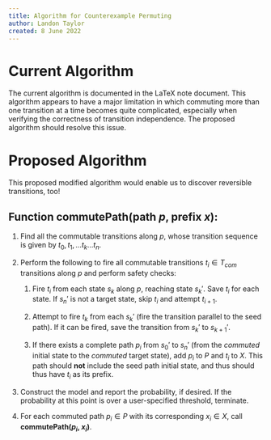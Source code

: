 ```yaml
---
title: Algorithm for Counterexample Permuting
author: Landon Taylor
created: 8 June 2022
---
```


# Current Algorithm

The current algorithm is documented in the LaTeX note document. This algorithm appears to have a major limitation in which commuting more than one transition at a time becomes quite complicated, especially when verifying the correctness of transition independence. The proposed algorithm should resolve this issue.

# Proposed Algorithm

This proposed modified algorithm would enable us to discover reversible transitions, too!

## **Function commutePath(path $p$, prefix $x$):**

1. Find all the commutable transitions along $p$, whose transition sequence is given by $t_0, t_1, \ldots t_k \ldots t_n$.

2. Perform the following to fire all commutable transitions $t_i \in T_{com}$ transitions along $p$ and perform safety checks:
   
   1. Fire $t_i$ from each state $s_k$ along $p$, reaching state $s_k'$. Save $t_i$ for each state. If $s_n'$ is not a target state, skip $t_i$ and attempt $t_{i+1}$.
   
   2. Attempt to fire $t_k$ from each $s_k'$ (fire the transition parallel to the seed path). If it can be fired, save the transition from $s_k'$ to $s_{k+1}'$.
   
   3. If there exists a complete path $p_i$ from $s_0'$ to $s_n'$ (from the *commuted* initial state to the *commuted* target state), add $p_i$ to $P$ and $t_i$ to $X$. This path should **not** include the seed path initial state, and thus should thus have $t_i$ as its prefix.

3. Construct the model and report the probability, if desired. If the probability at this point is over a user-specified threshold, terminate.

4. For each commuted path $p_i \in P$ with its corresponding $x_i \in X$, call **commutePath($p_i$, $x_i$)**.
